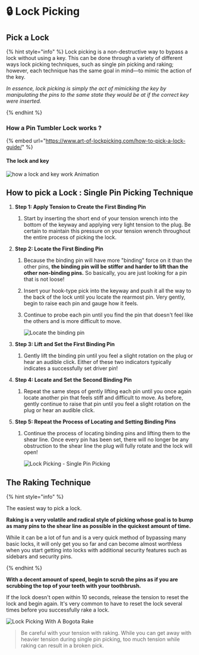 # 🔒 Lock Picking

## Pick a Lock

{% hint style="info" %}
Lock picking is a non-destructive way to bypass a lock without using a key. This can be done through a variety of different ways lock picking techniques, such as single pin picking and raking; however, each technique has the same goal in mind—to mimic the action of the key.

*In essence, lock picking is simply the act of mimicking the key by manipulating the pins to the same state they would be at if the correct key were inserted.*

{% endhint %}

### How a Pin Tumbler Lock works ?

{% embed url="https://www.art-of-lockpicking.com/how-to-pick-a-lock-guide/" %}

#### The lock and key

![how a lock and key work Animation](https://www.art-of-lockpicking.com/wp-content/uploads/How-a-Lock-and-Key-Work.webp)

## How to pick a Lock : Single Pin Picking Technique

1. **Step 1: Apply Tension to Create the First Binding Pin**

   1. Start by inserting the short end of your tension wrench into the bottom of the keyway and applying very light tension to the plug. Be certain to maintain this pressure on your tension wrench throughout the entire process of picking the lock.

2. **Step 2: Locate the First Binding Pin**

   1. Because the binding pin will have more "binding" force on it than the other pins, **the binding pin will be stiffer and harder to lift than the other non-binding pins.** So basically, you are just looking for a pin that is not loose!

   2. Insert your hook-type pick into the keyway and push it all the way to the back of the lock until you locate the rearmost pin. Very gently, begin to raise each pin and gauge how it feels.

   3. Continue to probe each pin until you find the pin that doesn't feel like the others and is more difficult to move.

      ![Locate the binding pin](https://www.art-of-lockpicking.com/wp-content/uploads/2019/08/Finding-That-Binder.webp)

3. **Step 3: Lift and Set the First Binding Pin**
   1. Gently lift the binding pin until you feel a slight rotation on the plug or hear an audible click. Either of these two indicators typically indicates a successfully set driver pin!
4. **Step 4: Locate and Set the Second Binding Pin**
   1. Repeat the same steps of gently lifting each pin until you once again locate another pin that feels stiff and difficult to move. As before, gently continue to raise that pin until you feel a slight rotation on the plug or hear an audible click.

5. **Step 5: Repeat the Process of Locating and Setting Binding Pins**

   1. Continue the process of locating binding pins and lifting them to the shear line. Once every pin has been set, there will no longer be any obstruction to the shear line the plug will fully rotate and the lock will open!

      ![Lock Picking - Single Pin Picking](https://www.art-of-lockpicking.com/wp-content/uploads/2020/05/Lock-Picking-Single-Pin-Picking.webp)

## The Raking Technique

{% hint style="info" %}

The easiest way to pick a lock. 

**Raking is a very volatile and radical style of picking whose goal is to bump as many pins to the shear line as possible in the quickest amount of time.**

While it can be a lot of fun and is a very quick method of bypassing many basic locks, it will only get you so far and can become almost worthless when you start getting into locks with additional security features such as sidebars and security pins.

{% endhint %}

**With a decent amount of speed, begin to scrub the pins as if you are scrubbing the top of your teeth with your toothbrush.** 

If the lock doesn't open within 10 seconds, release the tension to reset the lock and begin again. It's very common to have to reset the lock several times before you successfully rake a lock.

![Lock Picking With A Bogota Rake](https://www.art-of-lockpicking.com/wp-content/uploads/2020/05/Lock-Picking-With-A-Bogota-Rake-2.webp)

>Be careful with your tension with raking. While you can get away with heavier tension during single pin picking, too much tension while raking can result in a broken pick.
